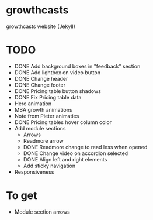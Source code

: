 # growthcasts
growthcasts website (Jekyll)

# TODO
- DONE Add background boxes in "feedback" section
- DONE Add lightbox on video button
- DONE Change header
- DONE Change footer
- DONE Pricing table button shadows
- DONE Fix Pricing table data
- Hero animation
- MBA growth animations
- Note from Pieter animaties
- DONE Pricing tables hover column color
- Add module sections
  - Arrows
  - Readmore arrow
  - DONE Readmore change to read less when opened
  - DONE Change video on accordion selected
  - DONE Align left and right elements
  - Add sticky navigation
- Responsiveness

# To get

- Module section arrows